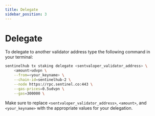 ```yaml
---
title: Delegate
sidebar_position: 3
---
```


# Delegate

To delegate to another validator address type the following command in your terminal:

```bash
sentinelhub tx staking delegate <sentvaloper_validator_address> \
    <amount>udvpn \
    --from=<your_keyname> \
    --chain-id=sentinelhub-2 \
    --node https://rpc.sentinel.co:443 \
    --gas-prices=0.5udvpn \
    --gas=300000 \
```

Make sure to replace `<sentvaloper_validator_address>`, `<amount>`, and `<your_keyname>` with the appropriate values for your delegation.